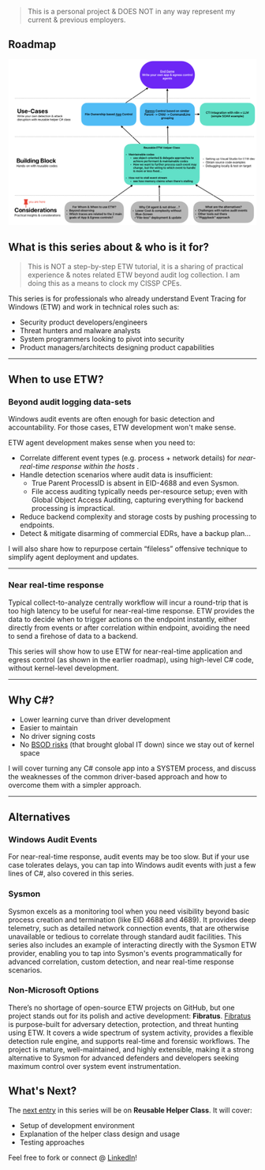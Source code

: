 
>This is a personal project & DOES NOT in any way represent my current & previous employers.

## Roadmap
![](roadmap.png)
## What is this series about & who is it for?  
>This is NOT a step-by-step ETW tutorial, it is a sharing of practical experience & notes related ETW beyond audit log collection. I am doing this as a means to clock my CISSP CPEs.

This series is for professionals who already understand Event Tracing for Windows (ETW) and work in technical roles such as:  
- Security product developers/engineers  
- Threat hunters and malware analysts  
- System programmers looking to pivot into security  
- Product managers/architects designing product capabilities  

  



***

## When to use ETW?  

### Beyond audit logging data-sets 
Windows audit events are often enough for basic detection and accountability. For those cases, ETW development won't make sense.  

ETW agent development makes sense when you need to:  
- Correlate different event types (e.g. process + network details) for *near-real-time response within the hosts* .  
- Handle detection scenarios where audit data is insufficient:  
  - True Parent ProcessID is absent in EID-4688 and even Sysmon.  
  - File access auditing typically needs per-resource setup; even with Global Object Access Auditing, capturing everything for backend processing is impractical.  
- Reduce backend complexity and storage costs by pushing processing to endpoints.
- Detect & mitigate disarming of commercial EDRs, have a backup plan...

I will also share how to repurpose certain “fileless” offensive technique to simplify agent deployment and updates.  

***

### Near real-time response
Typical collect-to-analyze centrally workflow will incur a round-trip that is too high latency to be useful for near-real-time response. ETW provides the data to decide when to trigger actions on the endpoint instantly, either directly from events or after correlation within endpoint, avoiding the need to send a firehose of data to a backend.

This series will show how to use ETW for near-real-time application and egress control (as shown in the earlier roadmap), using high-level C# code, without kernel-level development.  

***

## Why C#?  
- Lower learning curve than driver development  
- Easier to maintain  
- No driver signing costs  
- No [BSOD risks](https://cloudsecurityalliance.org/blog/2025/07/03/what-we-can-learn-from-the-2024-crowdstrike-outage) (that brought global IT down) since we stay out of kernel space  

I will cover turning any C# console app into a SYSTEM process, and discuss the weaknesses of the common driver-based approach and how to overcome them with a simpler approach.  

***

## Alternatives  
### Windows Audit Events  
For near-real-time response, audit events may be too slow. But if your use case tolerates delays, you can tap into Windows audit events with just a few lines of C#, also covered in this series.  

### Sysmon

Sysmon excels as a monitoring tool when you need visibility beyond basic process creation and termination (like EID 4688 and 4689). It provides deep telemetry, such as detailed network connection events, that are otherwise unavailable or tedious to correlate through standard audit facilities. This series also includes an example of interacting directly with the Sysmon ETW provider, enabling you to tap into Sysmon's events programmatically for advanced correlation, custom detection, and near real-time response scenarios.

### Non-Microsoft Options

There’s no shortage of open-source ETW projects on GitHub, but one project stands out for its polish and active development: **Fibratus**. [Fibratus](https://github.com/rabbitstack/fibratus) is purpose-built for adversary detection, protection, and threat hunting using ETW. It covers a wide spectrum of system activity, provides a flexible detection rule engine, and supports real-time and forensic workflows. The project is mature, well-maintained, and highly extensible, making it a strong alternative to Sysmon for advanced defenders and developers seeking maximum control over system event instrumentation.

## What's Next?
The [next entry](ETW%20Helper%20Class/README.md) in this series will be on **Reusable Helper Class**. It will cover:
* Setup of development environment
* Explanation of the helper class design and usage
* Testing approaches

Feel free to fork or connect @ [LinkedIn](https://www.linkedin.com/in/jymcheong/)!
